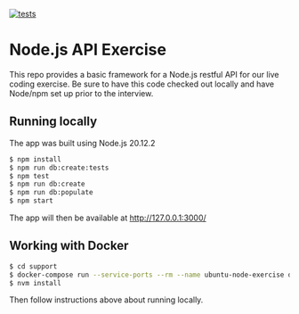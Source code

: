 [![tests](https://github.com/quaelin/node_api_exercise/actions/workflows/tests.yml/badge.svg)](https://github.com/quaelin/node_api_exercise/actions/workflows/tests.yml)

# Node.js API Exercise

This repo provides a basic framework for a Node.js restful API for our live
coding exercise. Be sure to have this code checked out locally and have Node/npm
set up prior to the interview.

## Running locally

The app was built using Node.js 20.12.2

```sh
$ npm install
$ npm run db:create:tests
$ npm test
$ npm run db:create
$ npm run db:populate
$ npm start
```

The app will then be available at http://127.0.0.1:3000/

## Working with Docker

```sh
$ cd support
$ docker-compose run --service-ports --rm --name ubuntu-node-exercise dev bash
$ nvm install
```

Then follow instructions above about running locally.
